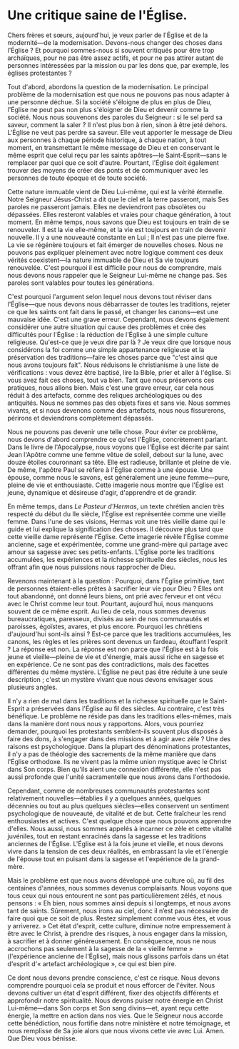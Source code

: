 # Une critique saine de l'Église.

Chers frères et sœurs, aujourd'hui, je veux parler de l'Église et de la modernité—de la modernisation. Devons-nous changer des choses dans l'Église ? Et pourquoi sommes-nous si souvent critiqués pour être trop archaïques, pour ne pas être assez actifs, et pour ne pas attirer autant de personnes intéressées par la mission ou par les dons que, par exemple, les églises protestantes ?

Tout d'abord, abordons la question de la modernisation. Le principal problème de la modernisation est que nous ne pouvons pas nous adapter à une personne déchue. Si la société s'éloigne de plus en plus de Dieu, l'Église ne peut pas non plus s'éloigner de Dieu et devenir comme la société. Nous nous souvenons des paroles du Seigneur : si le sel perd sa saveur, comment la saler ? Il n'est plus bon à rien, sinon à être jeté dehors. L'Église ne veut pas perdre sa saveur. Elle veut apporter le message de Dieu aux personnes à chaque période historique, à chaque nation, à tout moment, en transmettant le même message de Dieu et en conservant le même esprit que celui reçu par les saints apôtres—le Saint-Esprit—sans le remplacer par quoi que ce soit d'autre. Pourtant, l'Église doit également trouver des moyens de créer des ponts et de communiquer avec les personnes de toute époque et de toute société.

Cette nature immuable vient de Dieu Lui-même, qui est la vérité éternelle. Notre Seigneur Jésus-Christ a dit que le ciel et la terre passeront, mais Ses paroles ne passeront jamais. Elles ne deviendront pas obsolètes ou dépassées. Elles resteront valables et vraies pour chaque génération, à tout moment. En même temps, nous savons que Dieu est toujours en train de se renouveler. Il est la vie elle-même, et la vie est toujours en train de devenir nouvelle. Il y a une nouveauté constante en Lui ; Il n'est pas une pierre fixe. La vie se régénère toujours et fait émerger de nouvelles choses. Nous ne pouvons pas expliquer pleinement avec notre logique comment ces deux vérités coexistent—la nature immuable de Dieu et Sa vie toujours renouvelée. C'est pourquoi il est difficile pour nous de comprendre, mais nous devons nous rappeler que le Seigneur Lui-même ne change pas. Ses paroles sont valables pour toutes les générations.

C'est pourquoi l'argument selon lequel nous devons tout réviser dans l'Église—que nous devons nous débarrasser de toutes les traditions, rejeter ce que les saints ont fait dans le passé, et changer les canons—est une mauvaise idée. C'est une grave erreur. Cependant, nous devons également considérer une autre situation qui cause des problèmes et crée des difficultés pour l'Église : la réduction de l'Église à une simple culture religieuse. Qu'est-ce que je veux dire par là ? Je veux dire que lorsque nous considérons la foi comme une simple appartenance religieuse et la préservation des traditions—faire les choses parce que "c'est ainsi que nous avons toujours fait". Nous réduisons le christianisme à une liste de vérifications : vous devez être baptisé, lire la Bible, prier et aller à l'église. Si vous avez fait ces choses, tout va bien. Tant que nous préservons ces pratiques, nous allons bien. Mais c'est une grave erreur, car cela nous réduit à des artefacts, comme des reliques archéologiques ou des antiquités. Nous ne sommes pas des objets fixes et sans vie. Nous sommes vivants, et si nous devenons comme des artefacts, nous nous fissurerons, périrons et deviendrons complètement dépassés.

Nous ne pouvons pas devenir une telle chose. Pour éviter ce problème, nous devons d'abord comprendre ce qu'est l'Église, concrètement parlant. Dans le livre de l'Apocalypse, nous voyons que l'Église est décrite par saint Jean l'Apôtre comme une femme vêtue de soleil, debout sur la lune, avec douze étoiles couronnant sa tête. Elle est radieuse, brillante et pleine de vie. De même, l'apôtre Paul se réfère à l'Église comme à une épouse. Une épouse, comme nous le savons, est généralement une jeune femme—pure, pleine de vie et enthousiaste. Cette imagerie nous montre que l'Église est jeune, dynamique et désireuse d'agir, d'apprendre et de grandir.

En même temps, dans *Le Pasteur d'Hermas*, un texte chrétien ancien très respecté du début du IIe siècle, l'Église est représentée comme une vieille femme. Dans l'une de ses visions, Hermas voit une très vieille dame qui le guide et lui explique la signification des choses. Il découvre plus tard que cette vieille dame représente l'Église. Cette imagerie révèle l'Église comme ancienne, sage et expérimentée, comme une grand-mère qui partage avec amour sa sagesse avec ses petits-enfants. L'Église porte les traditions accumulées, les expériences et la richesse spirituelle des siècles, nous les offrant afin que nous puissions nous rapprocher de Dieu.

Revenons maintenant à la question : Pourquoi, dans l'Église primitive, tant de personnes étaient-elles prêtes à sacrifier leur vie pour Dieu ? Elles ont tout abandonné, ont donné leurs biens, ont prié avec ferveur et ont vécu avec le Christ comme leur tout. Pourtant, aujourd'hui, nous manquons souvent de ce même esprit. Au lieu de cela, nous sommes devenus bureaucratiques, paresseux, divisés au sein de nos communautés et paroisses, égoïstes, avares, et plus encore. Pourquoi les chrétiens d'aujourd'hui sont-ils ainsi ? Est-ce parce que les traditions accumulées, les canons, les règles et les prières sont devenus un fardeau, étouffant l'esprit ? La réponse est non. La réponse est non parce que l'Église est à la fois jeune et vieille—pleine de vie et d'énergie, mais aussi riche en sagesse et en expérience. Ce ne sont pas des contradictions, mais des facettes différentes du même mystère. L'Église ne peut pas être réduite à une seule description ; c'est un mystère vivant que nous devons envisager sous plusieurs angles.

Il n'y a rien de mal dans les traditions et la richesse spirituelle que le Saint-Esprit a préservées dans l'Église au fil des siècles. Au contraire, c'est très bénéfique. Le problème ne réside pas dans les traditions elles-mêmes, mais dans la manière dont nous nous y rapportons. Alors, vous pourriez demander, pourquoi les protestants semblent-ils souvent plus disposés à faire des dons, à s'engager dans des missions et à agir avec zèle ? Une des raisons est psychologique. Dans la plupart des dénominations protestantes, il n'y a pas de théologie des sacrements de la même manière que dans l'Église orthodoxe. Ils ne vivent pas la même union mystique avec le Christ dans Son corps. Bien qu'ils aient une connexion différente, elle n'est pas aussi profonde que l'unité sacramentelle que nous avons dans l'orthodoxie.

Cependant, comme de nombreuses communautés protestantes sont relativement nouvelles—établies il y a quelques années, quelques décennies ou tout au plus quelques siècles—elles conservent un sentiment psychologique de nouveauté, de vitalité et de but. Cette fraîcheur les rend enthousiastes et actives. C'est quelque chose que nous pouvons apprendre d'elles. Nous aussi, nous sommes appelés à incarner ce zèle et cette vitalité juvéniles, tout en restant enracinés dans la sagesse et les traditions anciennes de l'Église. L'Église est à la fois jeune et vieille, et nous devons vivre dans la tension de ces deux réalités, en embrassant la vie et l'énergie de l'épouse tout en puisant dans la sagesse et l'expérience de la grand-mère.

Mais le problème est que nous avons développé une culture où, au fil des centaines d'années, nous sommes devenus complaisants. Nous voyons que tous ceux qui nous entourent ne sont pas particulièrement zélés, et nous pensons : « Eh bien, nous sommes ainsi depuis si longtemps, et nous avons tant de saints. Sûrement, nous irons au ciel, donc il n’est pas nécessaire de faire quoi que ce soit de plus. Restez simplement comme vous êtes, et vous y arriverez. » Cet état d'esprit, cette culture, diminue notre empressement à être avec le Christ, à prendre des risques, à nous engager dans la mission, à sacrifier et à donner généreusement. En conséquence, nous ne nous accrochons pas seulement à la sagesse de la « vieille femme » (l'expérience ancienne de l'Église), mais nous glissons parfois dans un état d'esprit d'« artefact archéologique », ce qui est bien pire.

Ce dont nous devons prendre conscience, c'est ce risque. Nous devons comprendre pourquoi cela se produit et nous efforcer de l'éviter. Nous devons cultiver un état d'esprit différent, fixer des objectifs différents et approfondir notre spiritualité. Nous devons puiser notre énergie en Christ Lui-même—dans Son corps et Son sang divins—et, ayant reçu cette énergie, la mettre en action dans nos vies. Que le Seigneur nous accorde cette bénédiction, nous fortifie dans notre ministère et notre témoignage, et nous remplisse de Sa joie alors que nous vivons cette vie avec Lui. Amen. Que Dieu vous bénisse.

